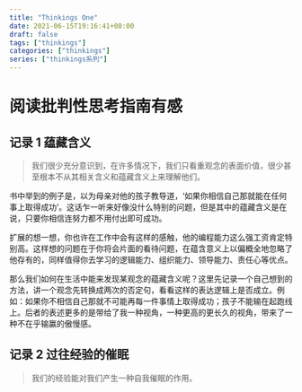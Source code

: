 ```yaml
---
title: "Thinkings One"
date: 2021-06-15T19:16:41+08:00
draft: false
tags: ["thinkings"]
categories: ["thinkings"]
series: ["thinkings系列"]
---
```


# 阅读批判性思考指南有感

## 记录 1 蕴藏含义

>  我们很少充分意识到，在许多情况下，我们只看重观念的表面价值，很少甚至根本不从其相关含义和蕴藏含义上来理解他们。

书中举到的例子是，以为母亲对他的孩子教导道，‘如果你相信自己那就能在任何事上取得成功’。这话乍一听来好像没什么特别的问题，但是其中的蕴藏含义是在说，只要你相信连努力都不用付出即可成功。

扩展的想一想，你也许在工作中会有这样的感触，他的编程能力这么强工资肯定特别高。这样想的问题在于你将会片面的看待问题，在蕴含意义上以偏概全地忽略了他存有的，同样值得你去学习的逻辑能力、组织能力、领导能力、责任心等优点。

那么我们如何在生活中能来发现某观念的蕴藏含义呢？这里先记录一个自己想到的方法，讲一个观念先转换成两次的否定句，看看这样的表达逻辑上是否成立。例如：如果你不相信自己那就不可能再每一件事情上取得成功；孩子不能输在起跑线上。后者的表述更多的是带给了我一种视角，一种更高的更长久的视角，带来了一种不在乎输赢的傲慢感。

## 记录 2 过往经验的催眠

> 我们的经验能对我们产生一种自我催眠的作用。



